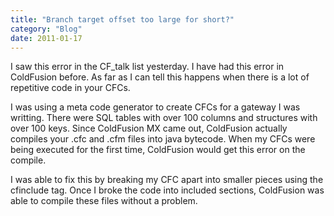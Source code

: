 ```yaml
---
title: "Branch target offset too large for short?"
category: "Blog"
date: 2011-01-17
---
```



I saw this error in the CF_talk list yesterday. I have had this error in ColdFusion before. As far as I can tell this happens when there is a lot of repetitive code in your CFCs.

I was using a meta code generator to create CFCs for a gateway I was writting. There were SQL tables with over 100 columns and structures with over 100 keys. Since ColdFusion MX came out, ColdFusion actually compiles your .cfc and .cfm files into java bytecode. When my CFCs were being executed for the first time, ColdFusion would get this error on the compile.

I was able to fix this by breaking my CFC apart into smaller pieces using the cfinclude tag. Once I broke the code into included sections, ColdFusion was able to compile these files without a problem.